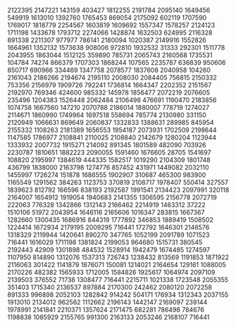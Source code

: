 2122395
2147221
143159
403427
1812255
2191784
2095140
1649456
549919
1613010
1392760
1765453
869054
2175092
602119
1707590
1769017
1818779
2254567
1603819
1609692
1557347
1578257
2124123
1711198
1433678
1793712
2274066
1428874
1632503
624995
2116328
891338
2211307
977977
786141
2180094
1020387
2149916
1552826
1664961
1352132
1573638
908006
972810
1932532
31333
292301
1511778
2043955
1863044
1512125
359890
785731
2065743
2160568
1735531
104784
74274
866379
1707303
1868244
107565
2235787
636839
950606
850717
690966
334469
1347758
2078577
1837608
2040958
104260
2161043
2186266
2194674
2195110
2008030
2084405
756815
2150332
753356
2156979
1909726
792241
1736814
1664347
2202352
2151567
2192970
769346
424600
985332
145978
1856477
2072219
2076605
235496
1204383
1526448
2062484
2106498
476691
1190470
2183856
1074758
1667560
147210
2070788
2186014
1880007
778719
1274027
2114671
1860990
1749964
1697518
558694
785774
2130980
331150
2120949
1066631
869649
2060837
1332833
1388631
289985
845954
2155332
1108263
2181389
1656553
1954187
2073931
1702509
2198644
1147585
1786977
2108841
2110025
2108840
2142679
1280204
1123944
1333932
2007732
1915271
214092
891345
1801589
482090
703926
2230787
1810651
1882223
2090055
1591460
1676605
28705
1541697
108820
2195997
1384619
444335
1582517
1019290
2104309
1801748
436799
1838000
2163798
1274776
857452
431971
1449082
2032110
1455997
1726274
151878
1686555
1902907
310687
465300
983900
1165549
1291562
384263
1123753
370819
2108717
1978407
550414
327557
1839623
812792
166596
838193
2192587
1991541
2134423
2097991
320118
2164007
1654912
1919054
1940683
2141355
1306595
2156778
2072719
222063
776328
1342866
1312143
2166462
2214919
1463312
37222
1510106
51972
2043954
1646116
2165606
1016347
283815
1667367
1282660
1300435
1686916
844319
1777892
346853
1889419
1508502
1224414
1672934
2179195
2009295
716441
172792
1646301
2146576
1318329
2119944
1420641
890270
347765
1052199
2091789
1071523
716441
1616029
1711198
1381824
2199053
964680
1515731
380545
2192443
42909
1301898
484532
1528914
1942479
1674485
1274597
1107950
814890
1312076
1537313
726743
1238432
813569
1191853
1871922
2116063
301422
1141879
1876071
150081
1214021
2164654
129161
1088005
2170226
482382
1565933
1712005
1584826
1925617
1064974
2097109
2139503
376552
71738
1308477
716441
2215711
1021338
1723548
2055355
351403
1715340
2136537
897884
2170300
242462
2080120
2072258
891333
996898
2052103
1282842
914242
504171
176934
1312343
2037155
1913010
2134012
962562
1112662
2196143
1442147
2169097
239144
1978991
2141841
2210371
1357624
2171475
682281
786498
784676
1198838
1085929
2155765
991300
2163133
2053246
2168107
716441


